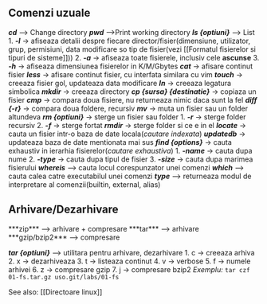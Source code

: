 
<h2><b>Comenzi uzuale</b></h2>

***cd*** --> Change directory
***pwd*** -->Print working directory
***ls {optiuni}*** --> List
	1. ***-l*** -> afiseaza detalii despre fiecare director/fisier(dimensiune, utilizator, grup, permisiuni, data modificare so tip de fisier(vezi [[Formatul fisierelor si tipuri de sisteme]]))
	2. ***-a*** -> afiseaza toate fisierele, inclusiv cele **ascunse**
	3. ***-h*** -> afiseaza dimensiunea fisierelor in K/M/Gbytes
***cat*** -> afisare continut fisier
***less*** -> afisare continut fisier, cu interfata similara cu vim
***touch*** -> creeaza fisier gol, updateaza data modificare
***ln*** -> creeaza legatura simbolica
***mkdir*** -> creeaza directory
***cp {sursa} {destinatie}*** -> copiaza un fisier 
***cmp*** -> compara doua fisiere, nu returneaza nimic daca sunt la fel
***diff {-r}*** -> compara doua foldere, recursiv
***mv*** -> muta un fisier sau un folder altundeva
***rm {optiuni}*** -> sterge un fisier sau folder
	1. ***-r*** -> sterge folder recursiv
	2. ***-f*** -> sterge fortat
***rmdir*** -> sterge folder si ce e in el
***locate*** -> cauta un fisier intr-o baza de date locala(*cautare indexata*)
***updatedb*** -> updateaza baza de date mentionata mai sus
***find {options}*** -> cauta exhaustiv in ierarhia fisierelor(*cautare exhaustiva*)
	1. ***-name*** -> cauta dupa nume
	2. ***-type*** -> cauta dupa tipul de fisier
	3. ***-size*** -> cauta dupa marimea fisierului
***whereis*** --> cauta locul corespunzator unei comenzi 
***which*** --> cauta calea catre executabilul unei comenzi 
***type*** --> returneaza modul de interpretare al comenzii(builtin, external, alias)


<h2><b>Arhivare/Dezarhivare</b></h2>
***zip*** --> arhivare + compresare
***tar*** --> arhivare
***gzip/bzip2*** --> compresare

***tar {optiuni}*** --> utilitara pentru arhivare, dezarhivare
	1. c -> creeaza arhiva
	2. x -> dezarhiveaza
	3. t -> listeaza continut
	4. v -> verbose
	5. f -> numele arhivei
	6. z -> compresare gzip
	7. j -> compresare bzip2
*Exemplu:* `tar czf 01-fs.tar.gz uso.git/labs/01-fs`

See also: [[Directoare linux]]
